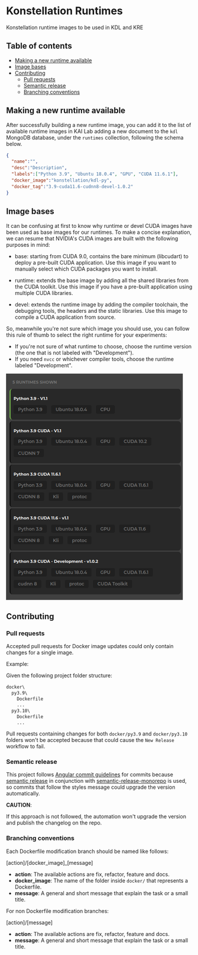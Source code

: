 # Konstellation Runtimes

Konstellation runtime images to be used in KDL and KRE

## Table of contents

<!-- START doctoc generated TOC please keep comment here to allow auto update -->
<!-- DON'T EDIT THIS SECTION, INSTEAD RE-RUN doctoc TO UPDATE -->

- [Making a new runtime available](#making-a-new-runtime-available)
- [Image bases](#image-bases)
- [Contributing](#contributing)
  - [Pull requests](#pull-requests)
  - [Semantic release](#semantic-release)
  - [Branching conventions](#branching-conventions)


<!-- END doctoc generated TOC please keep comment here to allow auto update -->

## Making a new runtime available

After successfully building a new runtime image, you can add it to the list of available runtime images in KAI Lab adding a new document to the `kdl` MongoDB database, under the `runtimes` collection, following the schema below.

```json
{
  "name":"",
  "desc":"Description",
  "labels":["Python 3.9", "Ubuntu 18.0.4", "GPU", "CUDA 11.6.1"],
  "docker_image":"konstellation/kdl-py",
  "docker_tag":"3.9-cuda11.6-cudnn8-devel-1.0.2"
}
```

## Image bases

It can be confusing at first to know why runtime or devel CUDA images have been used as base images for our runtimes. To make a concise explanation, we can resume that NVIDIA's CUDA images are built with the following purposes in mind:

- base: starting from CUDA 9.0, contains the bare minimum (libcudart) to deploy a pre-built CUDA application. Use this image if you want to manually select which CUDA packages you want to install.

- runtime: extends the base image by adding all the shared libraries from the CUDA toolkit. Use this image if you have a pre-built application using multiple CUDA libraries.

- devel: extends the runtime image by adding the compiler toolchain, the debugging tools, the headers and the static libraries. Use this image to compile a CUDA application from source.

So, meanwhile you're not sure which image you should use, you can follow this rule of thumb to select the right runtime for your experiments:

- If you're not sure of what runtime to choose, choose the runtime version (the one that is not labeled with "Development").
- If you need `nvcc` or whichever compiler tools, choose the runtime labeled "Development".

![](./assets/runtimes-screenshot.png)

## Contributing

### Pull requests

Accepted pull requests for Docker image updates could only contain changes for a single image.

Example:

Given the following project folder structure:
```
docker\
  py3.9\
    Dockerfile
    ...
  py3.10\
    Dockerfile
    ...
```
Pull requests containing changes for both `docker/py3.9` and `docker/py3.10` folders won't be accepted because that could cause the `New Release` workflow to fail.

### Semantic release

This project follows [Angular commit guidelines](https://github.com/angular/angular.js/blob/master/DEVELOPERS.md#-git-commit-guidelines) for commits because [semantic release](https://github.com/semantic-release/semantic-release) in conjunction with [semantic-release-monorepo](https://github.com/pmowrer/semantic-release-monorepo) is used, so commits that follow the styles message could upgrade the version automatically.

**CAUTION**:

If this approach is not followed, the automation won't upgrade the version and publish the changelog on the repo.

### Branching conventions

Each Dockerfile modification branch should be named like follows:

[action]/[docker_image]_[message]

+ **action**: The available actions are fix, refactor, feature and docs.
+ **docker_image**: The name of the folder inside `docker/` that represents a Dockerfile.
+ **message**: A general and short message that explain the task or a small title.

For non Dockerfile modification branches:

[action]/[message]

+ **action**: The available actions are fix, refactor, feature and docs.
+ **message**: A general and short message that explain the task or a small title.

